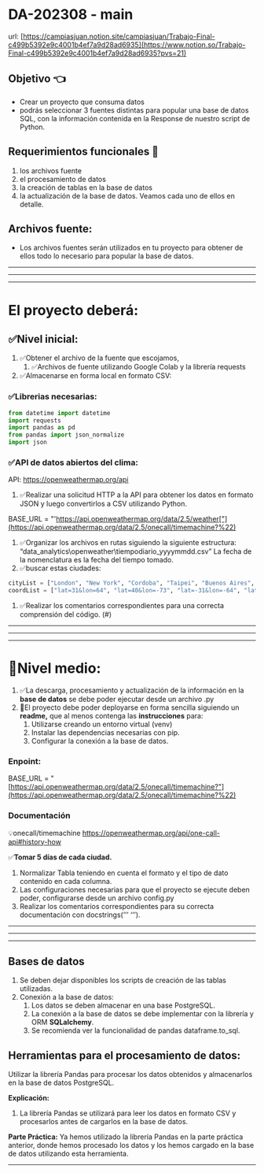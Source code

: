 # DA-202308 - main

url: [https://campiasjuan.notion.site/campiasjuan/Trabajo-Final-c499b5392e9c4001b4ef7a9d28ad6935](https://www.notion.so/Trabajo-Final-c499b5392e9c4001b4ef7a9d28ad6935?pvs=21)

## Objetivo 👈

- Crear un proyecto que consuma datos
- podrás seleccionar 3 fuentes distintas para popular una base de datos SQL, con la información contenida en la Response de nuestro script de Python.

## Requerimientos funcionales 🔎

1. los archivos fuente
2. el procesamiento de datos
3. la creación de tablas en la base de datos
4. la actualización de la base de datos.
Veamos cada uno de ellos en detalle.

## Archivos fuente:

- Los archivos fuentes serán utilizados en tu proyecto para obtener de ellos todo lo
necesario para popular la base de datos.

---
---
---

# El proyecto deberá:


## ✅Nivel inicial:

1. ✅Obtener el archivo de la fuente que escojamos,
    1. ✅Archivos de fuente utilizando Google Colab y la librería requests
2. ✅Almacenarse en forma local en formato CSV:

### ✅Librerias necesarias:

```python
from datetime import datetime
import requests
import pandas as pd
from pandas import json_normalize
import json
```

### ✅API de datos abiertos del clima:

API: https://openweathermap.org/api

1. ✅Realizar una solicitud HTTP a la API para obtener los datos en formato JSON y luego convertirlos a CSV utilizando Python.

BASE_URL = "'https://api.openweathermap.org/data/2.5/weather["](https://api.openweathermap.org/data/2.5/onecall/timemachine?%22)

1. ✅Organizar los archivos en rutas siguiendo la siguiente estructura:
“data_analytics\openweather\tiempodiario_yyyymmdd.csv”
La fecha de la nomenclatura es la fecha del tiempo tomado.
2. ✅buscar estas ciudades:

```python
cityList = ["London", "New York", "Cordoba", "Taipei", "Buenos Aires", "Mexico DF", "Dublin", "Tilfis", "Bogota", "Tokio"]
coordList = ["lat=31&lon=64", "lat=40&lon=-73", "lat=-31&lon=-64", "lat=25&lon=64", "lat=-34&lon=-58", "lat=19&lon=-99", "lat=53&lon=6", "lat=41&lon=44", "lat=4&lon=74", "lat=35&lon=139"]
```

1. ✅Realizar los comentarios correspondientes para una correcta comprensión del código. (#)

---
---
---

# 👷Nivel medio:

1. ✅La descarga, procesamiento y actualización de la información en la **base de datos**
se debe poder ejecutar desde un archivo .py
2. 👷El proyecto debe poder deployarse en forma sencilla siguiendo un **readme,** que al menos contenga las **instrucciones** para:
    1.  Utilizarse creando un entorno virtual (venv)
    2. Instalar las dependencias necesarias con pip.
    3. Configurar la conexión a la base de datos.

### Enpoint:

BASE_URL = "[https://api.openweathermap.org/data/2.5/onecall/timemachine?"](https://api.openweathermap.org/data/2.5/onecall/timemachine?%22)

### Documentación

💡onecall/timemachine
https://openweathermap.org/api/one-call-api#history-how



✅**Tomar 5 días de cada ciudad.**

1. Normalizar Tabla teniendo en cuenta el formato y el tipo de dato contenido en cada columna.
2. Las configuraciones necesarias para que el proyecto se ejecute deben poder, configurarse desde un archivo config.py
3. Realizar los comentarios correspondientes para su correcta documentación con docstrings(’’’ ‘’’).

---
---
---

## Bases de datos

1. Se deben dejar disponibles los scripts de creación de las tablas utilizadas.
2. Conexión a la base de datos:
    1. Los datos se deben almacenar en una base PostgreSQL.
    2. La conexión a la base de datos se debe implementar con la librería y ORM **SQLalchemy**.
    3. Se recomienda ver la funcionalidad de pandas dataframe.to_sql.

## ****Herramientas para el procesamiento de datos:****

Utilizar la librería Pandas para procesar los datos obtenidos y almacenarlos en la base de datos PostgreSQL.

**Explicación:**

1. La librería Pandas se utilizará para leer los datos en formato CSV y procesarlos antes de cargarlos en la base de datos.

**Parte Práctica:**
Ya hemos utilizado la librería Pandas en la parte práctica anterior, donde hemos procesado los datos y los hemos cargado en la base de datos utilizando esta herramienta.

---